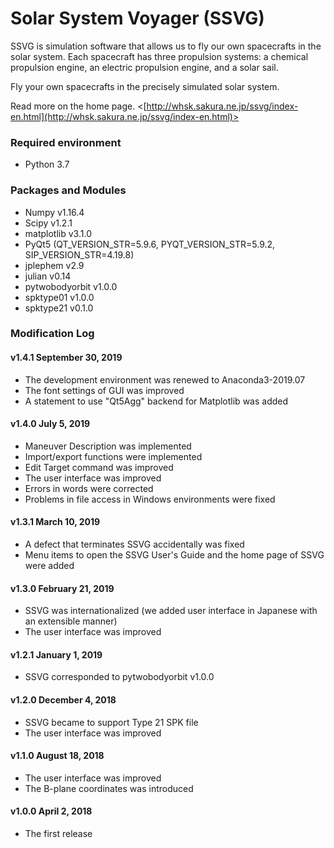 # Solar System Voyager (SSVG)

SSVG is simulation software that allows us to fly our own spacecrafts in the solar system.  Each spacecraft has three propulsion systems: a chemical propulsion engine, an electric propulsion engine, and a solar sail.  

Fly your own spacecrafts in the precisely simulated solar system.

Read more on the home page. <[http://whsk.sakura.ne.jp/ssvg/index-en.html](http://whsk.sakura.ne.jp/ssvg/index-en.html)>

### Required environment
* Python 3.7

### Packages and Modules
* Numpy v1.16.4
* Scipy v1.2.1
* matplotlib v3.1.0
* PyQt5 (QT_VERSION_STR=5.9.6, PYQT_VERSION_STR=5.9.2, SIP_VERSION_STR=4.19.8)
* jplephem v2.9
* julian v0.14
* pytwobodyorbit v1.0.0
* spktype01 v1.0.0
* spktype21 v0.1.0

### Modification Log
#### v1.4.1 September 30, 2019
* The development environment was renewed to Anaconda3-2019.07
* The font settings of GUI was improved
* A statement to use "Qt5Agg" backend for Matplotlib was added

#### v1.4.0 July 5, 2019
* Maneuver Description was implemented
* Import/export functions were implemented
* Edit Target command was improved
* The user interface was improved
* Errors in words were corrected
* Problems in file access in Windows environments were fixed

#### v1.3.1 March 10, 2019
* A defect that terminates SSVG accidentally was fixed
* Menu items to open the SSVG User's Guide and the home page of SSVG were added

#### v1.3.0 February 21, 2019
* SSVG was internationalized (we added user interface in Japanese with an extensible manner)
* The user interface was improved

#### v1.2.1 January 1, 2019
* SSVG corresponded to pytwobodyorbit v1.0.0

#### v1.2.0 December 4, 2018
* SSVG became to support Type 21 SPK file
* The user interface was improved

#### v1.1.0 August 18, 2018
* The user interface was improved
* The B-plane coordinates was introduced

#### v1.0.0 April 2, 2018
* The first release
